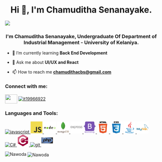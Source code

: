 <h1 align="center">Hi 👋, I'm Chamuditha Senanayake.</h1>
<img src="https://github.com/vimalverma558/vimalverma558/blob/v2/img/hello.gif" width="20%">
<h3 align="center">I'm Chamuditha Senanayake, Undergraduate Of Department of Industrial Management - University of Kelaniya.</h3>



- 🌱 I’m currently learning **Back End Development**

- 💬 Ask me about **UI/UX and React**

- 📫 How to reach me **chamudithacbs@gmail.com**

<h3 align="left">Connect with me:</h3>
<p align="left">
<a href="https://www.linkedin.com/in/chamuditha-senanayake-7a6266214/" target="_blank"><img align="center" src="https://raw.githubusercontent.com/rahuldkjain/github-profile-readme-generator/master/src/images/icons/Social/linked-in-alt.svg" alt="" height="30" width="40" /></a>
<a href="" target="_blank"><img align="center" src="https://raw.githubusercontent.com/rahuldkjain/github-profile-readme-generator/master/src/images/icons/Social/hackerrank.svg" alt="it19966922" height="30" width="40" /></a>
</p>

<h3 align="left">Languages and Tools:</h3>
<p align="left"> <a href="https://developer.android.com" target="_blank"> <a href="https://reactjs.org/" target="_blank"> <img src="https://www.vectorlogo.zone/logos/reactjs/reactjs-ar21.svg" alt="javascript" width="80" height="40"/> </a><a href="https://developer.mozilla.org/en-US/docs/Web/JavaScript" target="_blank"> <img src="https://raw.githubusercontent.com/devicons/devicon/master/icons/javascript/javascript-original.svg" alt="react" width="40" height="40"/> </a>
 <a href="https://nodejs.org" target="_blank"> <img src="https://raw.githubusercontent.com/devicons/devicon/master/icons/nodejs/nodejs-original-wordmark.svg" alt="nodejs" width="40" height="40"/>
  <a href="https://www.mongodb.com/" target="_blank"> <img src="https://raw.githubusercontent.com/devicons/devicon/master/icons/mongodb/mongodb-original-wordmark.svg" alt="mongodb" width="40" height="40"/> </a> <a href="https://expressjs.com" target="_blank"> <img src="https://raw.githubusercontent.com/devicons/devicon/master/icons/express/express-original-wordmark.svg" alt="express" width="40" height="40"/>  <a href="https://getbootstrap.com" target="_blank"> <img src="https://raw.githubusercontent.com/devicons/devicon/master/icons/bootstrap/bootstrap-plain-wordmark.svg" alt="bootstrap" width="40" height="40"/> </a>  </a>  <a href="https://www.w3.org/html/" target="_blank"> <img src="https://raw.githubusercontent.com/devicons/devicon/master/icons/html5/html5-original-wordmark.svg" alt="html5" width="40" height="40"/> </a><a href="https://www.w3schools.com/css/" target="_blank"> <img src="https://raw.githubusercontent.com/devicons/devicon/master/icons/css3/css3-original-wordmark.svg" alt="css3" width="40" height="40"/> </a> <a href="https://www.java.com" target="_blank"> <img src="https://raw.githubusercontent.com/devicons/devicon/master/icons/java/java-original.svg" alt="java" width="40" height="40"/> </a>   <a href="https://www.mysql.com/" target="_blank"> <img src="https://raw.githubusercontent.com/devicons/devicon/master/icons/mysql/mysql-original-wordmark.svg" alt="mysql" width="40" height=40"/> </a> <a href="https://docs.microsoft.com/en-us/dotnet/csharp/" target="_blank"> <img src="https://e7.pngegg.com/pngimages/520/669/png-clipart-c-logo-c-programming-language-computer-icons-computer-programming-programming-miscellaneous-blue-thumbnail.png" alt="C#" width="40" height="40"/> </a> <a href="https://www.w3schools.com/cpp/" target="_blank"> <img src="https://raw.githubusercontent.com/devicons/devicon/master/icons/cplusplus/cplusplus-original.svg" alt="cplusplus" width="40" height="40"/> </a> <a href="https://git-scm.com/" target="_blank"> <img src="https://www.vectorlogo.zone/logos/git-scm/git-scm-icon.svg" alt="git" width="40" height="40"/> 
<a href="https://www.php.net" target="_blank"> <img src="https://raw.githubusercontent.com/devicons/devicon/master/icons/php/php-original.svg" alt="php" width="40" height="40"/> </a>
 </p>

<p><img align="left" src="https://github-readme-stats.vercel.app/api/top-langs?username=Nawoda-Jayasinghe&show_icons=true&locale=en&layout=compact" alt="Nawoda" /></p>

<p>&nbsp;<img align="center" src="https://github-readme-stats.vercel.app/api?username=Nawoda-Jayasinghe&show_icons=true&locale=en" alt="Nawoda" /></p>
